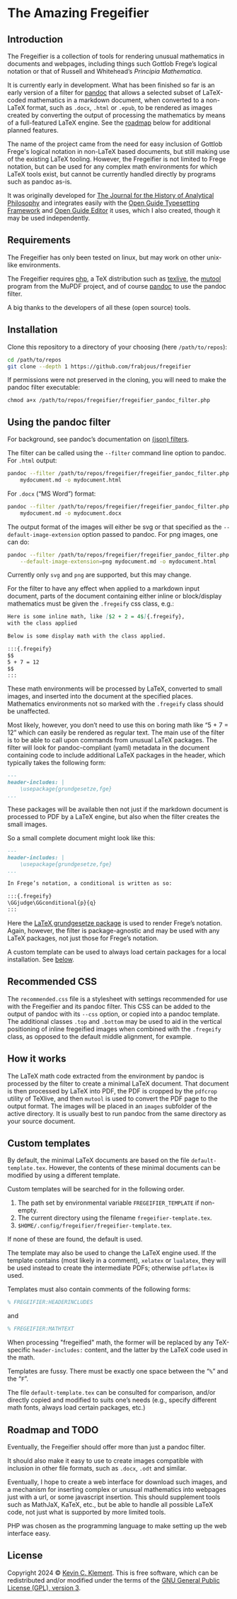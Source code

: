 
# The Amazing Fregeifier

## Introduction

The Fregeifier is a collection of tools for rendering unusual mathematics in documents and webpages, including things such Gottlob Frege’s logical notation or that of Russell and Whitehead’s *Principia Mathematica*.

It is currently early in development. What has been finished so far is an early version of a filter for [pandoc](https://pandoc.org) that allows a selected subset of LaTeX-coded mathematics in a markdown document, when converted to a non-LaTeX format, such as `.docx`, `.html` or `.epub`, to be rendered as images created by converting the output of processing the mathematics by means of a full-featured LaTeX engine. See the [roadmap](#roadmap-and-todo) below for additional planned features.

The name of the project came from the need for easy inclusion of Gottlob Frege's logical notation in non-LaTeX based documents, but still making use of the existing LaTeX tooling. However, the Fregeifier is not limited to Frege notation, but can be used for any complex math environments for which LaTeX tools exist, but cannot be currently handled directly by programs such as pandoc as-is.

It was originally developed for [The Journal for the History of Analytical Philosophy](https://jhaponline.org) and integrates easily with the [Open Guide Typesetting Framework](https://github.com/frabjous/open-guide-typesetting-framework) and [Open Guide Editor](https://github.com/frabjous/open-guide-editor) it uses, which I also created, though it may be used independently.

## Requirements

The Fregeifier has only been tested on linux, but may work on other unix-like environments.

The Fregeifier requires [php](https://www.php.net/), a TeX distribution such as [texlive](https://tug.org/texlive/), the [mutool](https://www.mankier.com/1/mutool) program from the MuPDF project, and of course [pandoc](https://pandoc.org) to use the pandoc filter.

A big thanks to the developers of all these (open source) tools.

## Installation

Clone this repository to a directory of your choosing (here `/path/to/repos`):

```sh
cd /path/to/repos
git clone --depth 1 https://github.com/frabjous/fregeifier
````

If permissions were not preserved in the cloning, you will need to make the pandoc filter executable:

```ah
chmod a+x /path/to/repos/fregeifier/fregeifier_pandoc_filter.php
```

## Using the pandoc filter

For background, see pandoc’s documentation on [(json) filters](https://pandoc.org/filters.html).

The filter can be called using the `--filter` command line option to pandoc. For `.html` output:

```sh
pandoc --filter /path/to/repos/fregeifier/fregeifier_pandoc_filter.php \
    mydocument.md -o mydocument.html
```

For `.docx` (“MS Word”) format:

```sh
pandoc --filter /path/to/repos/fregeifier/fregeifier_pandoc_filter.php \
    mydocument.md -o mydocument.docx
```

The output format of the images will either be svg or that specified as the `--default-image-extension` option passed to pandoc. For png images, one can do:

```sh
pandoc --filter /path/to/repos/fregeifier/fregeifier_pandoc_filter.php \
    --default-image-extension=png mydocument.md -o mydocument.html
```

Currently only `svg` and `png` are supported, but this may change.

For the filter to have any effect when applied to a markdown input document, parts of the document containing either inline or block/display mathematics must be given the `.fregeify` css class, e.g.:

```markdown
Here is some inline math, like [$2 + 2 = 4$]{.fregeify},
with the class applied

Below is some display math with the class applied.

:::{.fregeify}
$$
5 + 7 = 12
$$
:::
```

These math environments will be processed by LaTeX, converted to small images, and inserted into the document at the specified places.  Mathematics environments not so marked with the `.fregeify` class should be unaffected.

Most likely, however, you don’t need to use this on boring math like “5 + 7 = 12” which can easily be rendered as regular text. The main use of the filter is to be able to call upon commands from unusual LaTeX packages. The filter will look for pandoc-compliant (yaml) metadata in the document containing code to include additional LaTeX packages in the header, which typically takes the following form:

```markdown
---
header-includes: |
    \usepackage{grundgesetze,fge}
...
```

These packages will be available then not just if the markdown document is processed to PDF by a LaTeX engine, but also when the filter creates the small images.

So a small complete document might look like this:

```markdown
---
header-includes: |
    \usepackage{grundgesetze,fge}
...

In Frege’s notation, a conditional is written as so:

:::{.fregeify}
\GGjudge\GGconditional{p}{q}
:::

```
Here the [LaTeX grundgesetze package](https://ctan.org/pkg/grundgesetze?lang=en) is used to render Frege’s notation. Again, however, the filter is package-agnostic and may be used with any LaTeX packages, not just those for Frege’s notation.

A custom template can be used to always load certain packages for a local installation. See [below](#custom-templates).

## Recommended CSS

The `recommended.css` file is a stylesheet with settings recommended for use with the Fregeifier and its pandoc filter. This CSS can be added to the output of pandoc with its `--css` option, or copied into a pandoc template. The additional classes `.top` and `.bottom` may be used to aid in the vertical positioning of inline fregeified images when combined with the `.fregeify` class, as opposed to the default middle alignment, for example.

## How it works

The LaTeX math code extracted from the environment by pandoc is processed by the filter to create a minimal LaTeX document. That document is then processed by LaTeX into PDF, the PDF is cropped by the `pdfcrop` utility of TeXlive, and then `mutool` is used to convert the PDF page to the output format. The images will be placed in an `images` subfolder of the active directory. It is usually best to run pandoc from the same directory as your source document.

## Custom templates

By default, the minimal LaTeX documents are based on the file `default-template.tex`. However, the contents of these minimal documents can be modified by using a different template.

Custom templates will be searched for in the following order.

1) The path set by environmental variable `FREGEIFIER_TEMPLATE` if non-empty.
2) The current directory using the filename `fregeifier-template.tex`.
3) `$HOME/.config/fregeifier/fregeifier-template.tex`.

If none of these are found, the default is used.

The template may also be used to change the LaTeX engine used. If the template contains (most likely in a comment), `xelatex` or `lualatex`, they will be used instead to create the intermediate PDFs; otherwise `pdflatex` is used.

Templates must also contain comments of the following forms:

```tex
% FREGEIFIER:HEADERINCLUDES
```

and

```tex
% FREGEIFIER:MATHTEXT
```

When processing "fregeified" math, the former will be replaced by any TeX-specific `header-includes:` content, and the latter by the LaTeX code used in the math.

Templates are fussy. There must be exactly one space between the “`%`” and the “`F`”.

The file `default-template.tex` can be consulted for comparison, and/or directly copied and modified to suits one’s needs (e.g., specify different math fonts, always load certain packages, etc.)

## Roadmap and TODO

Eventually, the Fregeifier should offer more than just a pandoc filter.

It should also make it easy to use to create images compatible with inclusion in other file formats, such as `.docx`, `.odt` and similar.

Eventually, I hope to create a web interface for download such images, and a mechanism for inserting complex or unusual mathematics into webpages just with a url, or some javascript insertion. This should supplement tools such as MathJaX, KaTeX, etc., but be able to handle all possible LaTeX code, not just what is supported by more limited tools.

PHP was chosen as the programming language to make setting up the web interface easy.

## License

Copyright 2024 © [Kevin C. Klement](https://people.umass.edu/klement). This is free software, which can be redistributed and/or modified under the terms of the [GNU General Public License (GPL), version 3](https://www.gnu.org/licenses/gpl.html).

